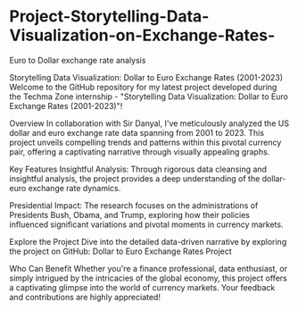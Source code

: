 # Project-Storytelling-Data-Visualization-on-Exchange-Rates-
Euro to Dollar exchange rate analysis


Storytelling Data Visualization: Dollar to Euro Exchange Rates (2001-2023) Welcome to the GitHub repository for my latest project developed during the Techma Zone internship - "Storytelling Data Visualization: Dollar to Euro Exchange Rates (2001-2023)"!

Overview In collaboration with Sir Danyal, I've meticulously analyzed the US dollar and euro exchange rate data spanning from 2001 to 2023. This project unveils compelling trends and patterns within this pivotal currency pair, offering a captivating narrative through visually appealing graphs.

Key Features Insightful Analysis: Through rigorous data cleansing and insightful analysis, the project provides a deep understanding of the dollar-euro exchange rate dynamics.

Presidential Impact: The research focuses on the administrations of Presidents Bush, Obama, and Trump, exploring how their policies influenced significant variations and pivotal moments in currency markets.

Explore the Project Dive into the detailed data-driven narrative by exploring the project on GitHub: Dollar to Euro Exchange Rates Project

Who Can Benefit Whether you're a finance professional, data enthusiast, or simply intrigued by the intricacies of the global economy, this project offers a captivating glimpse into the world of currency markets. Your feedback and contributions are highly appreciated!

